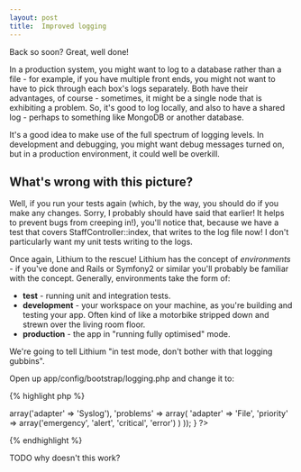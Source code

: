 ```yaml
---
layout: post
title:  Improved logging
---
```


Back so soon? Great, well done!

In a production system, you might want to log to a database rather than a file - for example, if you have multiple front ends, you might not want to have to pick through each box's logs separately. Both have their advantages, of course - sometimes, it might be a single node that is exhibiting a problem. So, it's good to log locally, and also to have a shared log - perhaps to something like MongoDB or another database.

It's a good idea to make use of the full spectrum of logging levels. In development and debugging, you might want debug messages turned on, but in a production environment, it could well be overkill.

## What's wrong with this picture?

Well, if you run your tests again (which, by the way, you should do if you make any changes. Sorry, I probably should have said that earlier! It helps to prevent bugs from creeping in!), you'll notice that, because we have a test that covers StaffController::index, that writes to the log file now! I don't particularly want my unit tests writing to the logs.

Once again, Lithium to the rescue! Lithium has the concept of *environments* - if you've done and Rails or Symfony2 or similar you'll probably be familiar with the concept. Generally, environments take the form of:

* **test** - running unit and integration tests.
* **development** - your workspace on your machine, as you're building and testing your app. Often kind of like a motorbike stripped down and strewn over the living room floor.
* **production** - the app in "running fully optimised" mode.

We're going to tell Lithium "in test mode, don't bother with that logging gubbins".

Open up app/config/bootstrap/logging.php and change it to:

{% highlight php %}
<?php
use lithium\analysis\Logger;
use lithium\core\Environment;

if (!Environment::is('test')) {
	Logger::config(array(
		'default' => array('adapter' => 'Syslog'),
		'problems' => array(
			'adapter' => 'File',
			'priority' => array('emergency', 'alert', 'critical', 'error')
		)
	));
}
?>
{% endhighlight %}

TODO why doesn't this work?